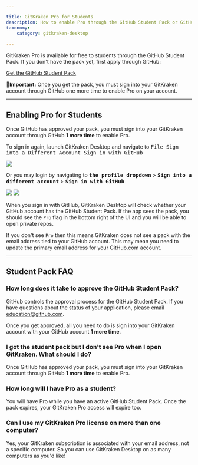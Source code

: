 ```yaml
---

title: GitKraken Pro for Students
description: How to enable Pro through the GitHub Student Pack or GitHub Teacher Toolbox
taxonomy:
    category: gitkraken-desktop
    
---
```


GitKraken Pro is available for free to students through the GitHub Student Pack. If you don't have the pack yet, first apply through GitHub:

[Get the GitHub Student Pack](https://education.github.com/pack)

<div class='callout callout--warning'>
    <p>🚨<strong>Important:</strong> Once you get the pack, you must sign into your GitKraken account through GitHub one more time to enable Pro on your account.
</p>
</div>

***
## Enabling Pro for Students

Once GitHub has approved your pack, you must sign into your GitKraken account through GitHub <strong>1 more time</strong> to enable Pro.

To sign in again, launch GitKraken Desktop and navigate to <kbd>File    <i class='fa fa-caret-right'></i>     Sign into a Different Account <i class='fa fa-caret-right'></i>  Sign in with GitHub</kbd>

<img src='/wp-content/uploads/file.png' class='img-bordered img-responsive center'>

Or you may login by navigating to <kbd><strong>the profile dropdown</strong></kbd> > <kbd><strong>Sign into a different account</strong></kbd> > <kbd><strong>Sign in with GitHub</strong></kbd>

<img src='/wp-content/uploads/login.png' class='img-bordered img-responsive center'>

<img src='/wp-content/uploads/gkc-sign-in-with-github-2.png' class='img-bordered img-responsive center'>

When you sign in with GitHub, GitKraken Desktop will check whether your GitHub account has the GitHub Student Pack. If the app sees the pack, you should see the `Pro` flag in the bottom right of the UI and you will be able to open private repos.

If you don't see `Pro` then this means GitKraken does not see a pack with the email address tied to your GitHub account. This may mean you need to update the primary email address for your GitHub.com account.

***

## Student Pack FAQ

### How long does it take to approve the GitHub Student Pack?

GitHub controls the approval process for the GitHub Student Pack. If you have questions about the status of your application, please email <a href="mailto:education@github.com">education@github.com</a>.

Once you get approved, all you need to do is sign into your GitKraken account with your GitHub account <strong>1 more time</strong>.

### I got the student pack but I don't see Pro when I open GitKraken. What should I do?

Once GitHub has approved your pack, you must sign into your GitKraken account through GitHub <strong>1 more time</strong> to enable Pro.

### How long will I have Pro as a student?

You will have Pro while you have an active GitHub Student Pack. Once the pack expires, your GitKraken Pro access will expire too.


### Can I use my GitKraken Pro license on more than one computer?

Yes, your GitKraken subscription is associated with your email address, not a specific computer. So you can use GitKraken Desktop on as many computers as you'd like!


